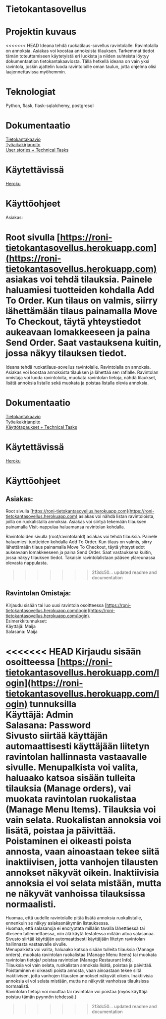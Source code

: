 # Tietokantasovellus

# Projektin kuvaus
<<<<<<< HEAD
Ideana tehdä ruokatilaus-sovellus ravintolalle. Ravintolalla on annoksia. Asiakas voi koostaa annoksista tilauksen. Tarkemmat tiedot tämän toteuttamiseen käytetyistä eri luokista ja niiden suhteista löytyy dokumentaation tietokantakaaviosta. Tällä hetkellä ideana on vain yksi ravintola, joskin ajattelin luoda ravintoloille oman taulun, jotta ohjelma olisi laajennettavissa myöhemmin.  

# Teknologiat  

Python, flask, flask-sqlalchemy, postgresql  
  
# Dokumentaatio
[Tietokantakaavio](https://github.com/RoniNiklas/tietokantasovellus/blob/master/dokumentaatio/tietokantakaavio.jpg)     
[Työaikakirjanpito](https://github.com/RoniNiklas/tietokantasovellus/blob/master/dokumentaatio/ty%C3%B6aikakirjanpito.MD)  
[User stories + Technical Tasks](https://github.com/RoniNiklas/tietokantasovellus/blob/master/dokumentaatio/k%C3%A4ytt%C3%B6tapaukset.MD)

# Käytettävissä
[Heroku](https://roni-tietokantasovellus.herokuapp.com)

# Käyttöohjeet
Asiakas:

Root sivulla [https://roni-tietokantasovellus.herokuapp.com](https://roni-tietokantasovellus.herokuapp.com) asiakas voi tehdä tilauksia. Painele haluamiesi tuotteiden kohdalla Add To Order. Kun tilaus on valmis, siirry lähettämään tilaus painamalla Move To Checkout, täytä yhteystiedot aukeavaan lomakkeeseen ja paina Send Order. Saat vastauksena kuitin, jossa näkyy tilauksen tiedot.  
=======
Ideana tehdä ruokatilaus-sovellus ravintolalle. Ravintolalla on annoksia. Asiakas voi koostaa annoksista tilauksen ja lähettää sen raflalle. Ravintolan omistaja voi luoda ravintoloita, muokata ravintolan tietoja, nähdä tilaukset, lisätä annoksia listalle sekä muokata ja poistaa listalla olevia annoksia.
   
# Dokumentaatio   
[Tietokantakaavio](https://github.com/RoniNiklas/tietokantasovellus/blob/master/dokumentaatio/tietokantakaavio.jpg)       
[Työaikakirjanpito](https://github.com/RoniNiklas/tietokantasovellus/blob/master/dokumentaatio/ty%C3%B6aikakirjanpito.MD)     
[Käyttötapaukset + Technical Tasks](https://github.com/RoniNiklas/tietokantasovellus/blob/master/dokumentaatio/k%C3%A4ytt%C3%B6tapaukset.MD)   
   
# Käytettävissä   
[Heroku](https://roni-tietokantasovellus.herokuapp.com)   
   
# Käyttöohjeet   
## Asiakas:    
   
Root sivulla [https://roni-tietokantasovellus.herokuapp.com](https://roni-tietokantasovellus.herokuapp.com) asiakas voi nähdä listan ravintoloista, joilla on ruokalistalla annoksia. Asiakas voi siirtyä tekemään tilauksen painamalla Visit-nappulaa haluamansa ravintolan kohdalla.   
  
Ravintoloiden sivulla (root/ravintolanId) asiakas voi tehdä tilauksia. Painele haluamiesi tuotteiden kohdalla Add To Order. Kun tilaus on valmis, siirry lähettämään tilaus painamalla Move To Checkout, täytä yhteystiedot aukeavaan lomakkeeseen ja paina Send Order. Saat vastauksena kuitin, jossa näkyy tilauksen tiedot. Takaisin ravintolalistaan pääsee yläreunassa olevasta nappulasta.    
>>>>>>> 2f3dc50... updated readme and documentation
  
## Ravintolan Omistaja:  
    
Kirjaudu sisään tai luo uusi ravintola osoitteessa [https://roni-tietokantasovellus.herokuapp.com/login](https://roni-tietokantasovellus.herokuapp.com/login).  
Esimerkkitunnukset:   
Käyttäjä: Maija    
Salasana: Maija         
  
<<<<<<< HEAD
Kirjaudu sisään osoitteessa [https://roni-tietokantasovellus.herokuapp.com/login](https://roni-tietokantasovellus.herokuapp.com/login) tunnuksilla   
Käyttäjä: Admin   
Salasana: Password     
Sivusto siirtää käyttäjän automaattisesti käyttäjään liitetyn ravintolan hallinnasta vastaavalle sivulle. Menupalkista voi valita, haluaako katsoa sisään tulleita tilauksia (Manage orders), vai muokata ravintolan ruokalistaa (Manage Menu Items). Tilauksia voi vain selata. Ruokalistan annoksia voi lisätä, poistaa ja päivittää. Poistaminen ei oikeasti poista annosta, vaan ainoastaan tekee siitä inaktiivisen, jotta vanhojen tilausten annokset näkyvät oikein. Inaktiivisia annoksia ei voi selata mistään, mutta ne näkyvät vanhoissa tilauksissa normaalisti.
=======
Huomaa, että uudelle ravintolalle pitää lisätä annoksia ruokalistalle, ennenkuin se näkyy asiakasnäkymän listauksessa.    
Huomaa, että salasanoja ei encryptata millään tavalla lähettäessä tai db:seen tallennettaessa, niin älä käytä testatessa mitään aitoa salasanaa.   
Sivusto siirtää käyttäjän automaattisesti käyttäjään liitetyn ravintolan hallinnasta vastaavalle sivulle.    
Menupalkista voi valita, haluaako katsoa sisään tulleita tilauksia (Manage orders), muokata ravintolan ruokalistaa (Manage Menu Items) tai muokata ravintolan tietoja/ poistaa ravintolan (Manage Restaurant Info).   
Tilauksia voi vain selata, ruokalistan annoksia lisätä, poistaa ja päivittää. Poistaminen ei oikeasti poista annosta, vaan ainoastaan tekee siitä inaktiivisen, jotta vanhojen tilausten annokset näkyvät oikein. Inaktiivisia annoksia ei voi selata mistään, mutta ne näkyvät vanhoissa tilauksissa normaalisti.   
Ravintolan tietoja voi muuttaa tai ravintolan voi poistaa (myös käyttäjä poistuu tämän pyynnön tehdessä.)   
>>>>>>> 2f3dc50... updated readme and documentation
